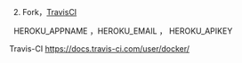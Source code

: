 
2. Fork，[TravisCI](https://travis-ci.org/profile)
  
   HEROKU_APPNAME ，HEROKU_EMAIL ， HEROKU_APIKEY 
   

Travis-CI
https://docs.travis-ci.com/user/docker/
